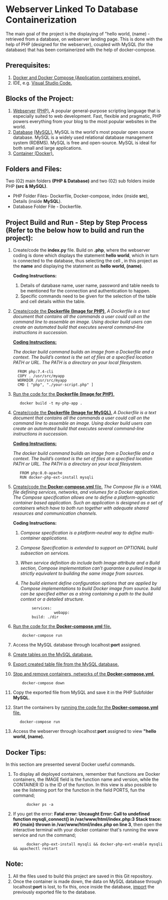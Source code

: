 # **Webserver Linked To Database Containerization**

The main goal of the project is the displaying of "hello world, (name) - retrieved from a database, on webserver landing page. This is done with the help of PHP (designed for the webserver), coupled with MySQL (for the database) that has been containerized with the help of docker-compose.

## **Prerequisites:**
1. [Docker and Docker Compose (Application containers engine).](https://www.docker.com/)
2. IDE, e.g. [Visual Studio Code.](https://code.visualstudio.com/)

## **Blocks of the Project:**

1. [Webserver](https://en.wikipedia.org/wiki/Web_server) [(PHP).](https://www.php.net/)
   A popular general-purpose scripting language that is especially suited to web development. Fast, flexible and pragmatic, PHP powers everything from your blog to the most popular websites in the world. 
2. [Database](https://en.wikipedia.org/wiki/Database) [(MySQL).](https://www.mysql.com/)
   MySQL is the world's most popular open source database. MySQL is a widely used relational database management system (RDBMS). MySQL is free and open-source. MySQL is ideal for both small and large applications.
3. [Container (Docker).](https://www.docker.com/resources/what-container/)

## **Folders and Files:**
Two (02) main folders **(PHP & Database)** and two (02) sub folders inside PHP **(src & MySQL)**.

- PHP Folder Files- Dockerfile, Docker-compose, index (inside **src**), Details (inside **MySQL**).
- Database Folder File - Dockerfile.

## **Project Build and Run - Step by Step Process** (Refer to the below how to **build** and **run** the project):

1.  Create/code the **index.py** file.
      Build on **.php**, where the webserver coding is done which displays the statement **hello world**, which in turn is connected to the database, thus selecting the cell , in this project as the **name** and displaying the statement as **hello world, (name)**.
    
    **Coding Instructions:**
    
    1. Details of database name, user name, password and table needs to be mentioned for the connection and authentication to happen.
    2. Specific commands need to be given for the selection of the table and cell details within the table. 

2.  [Create/code the **Dockerfile** **(Image for PHP)**.](https://docs.docker.com/engine/reference/builder/)
      *A Dockerfile is a text document that contains all the commands a user could call on the command line to assemble an image. Using docker build users can create an automated build that executes several command-line instructions in succession.*
    
    [**Coding Instructions:**](https://hub.docker.com/_/php)
    
    *The docker build command builds an image from a Dockerfile and a context. The build’s context is the set of files at a specified location PATH or URL. The PATH is a directory on your local filesystem.*
            
          FROM php:7.4-cli
          COPY . /usr/src/myapp
          WORKDIR /usr/src/myapp
          CMD [ "php", "./your-script.php" ]  

3.  [Run the code for the **Dockerfile** **(Image for PHP)**.](https://hub.docker.com/_/php)
       
           docker build -t my-php-app .     
           
4. [Create/code the **Dockerfile** **(Image for MySQL)**.](https://docs.docker.com/engine/reference/builder/)
      *A Dockerfile is a text document that contains all the commands a user could call on the command line to assemble an image. Using docker build users can create an automated build that executes several command-line instructions in succession.*
    
    [**Coding Instructions:**](https://hub.docker.com/_/mysql)
    
    *The docker build command builds an image from a Dockerfile and a context. The build’s context is the set of files at a specified location PATH or URL. The PATH is a directory on your local filesystem.*
            
          FROM php:8.0-apache
          RUN docker-php-ext-install mysqli

5.  [Create/code the **Docker-compose.yml** file.](https://docs.docker.com/compose/compose-file/)
     *The Compose file is a YAML file defining services, networks, and volumes for a Docker application. The Compose specification allows one to define a platform-agnostic container based application. Such an application is designed as a set of containers which have to both run together with adequate shared resources and communication channels.*
    
    **Coding Instructions:**   
 
    1. *Compose specification is a platform-neutral way to define multi-container applications.*
    2. *Compose Specification is extended to support an OPTIONAL build subsection on services.*
    3. *When service definition do include both Image attribute and a Build section, Compose implementation can’t guarantee a pulled image is strictly equivalent to building the same image from sources.*
    4. *The build element define configuration options that are applied by Compose implementations to build Docker image from source. build can be specified either as a string containing a path to the build context or a detailed structure.*
          
                services:
                          webapp:
                build: ./dir

6.  [Run the code for the **Docker-compose.yml** file.](https://docs.docker.com/engine/reference/commandline/compose_run/)

            docker-compose run      
            
7.  Access the MySQL database through localhost:**port** assigned.
8.  [Create tables on the MySQL database.](https://www.ipower.com/help/article/creating-mysql-tables-in-phpmyadmin)
9.  [Export created table file from the MySQL database.](https://help.dreamhost.com/hc/en-us/articles/214395738-phpMyAdmin-How-to-backup-or-export-a-database-or-table)
10. [Stop and remove containers, networks of the **Docker-compose.yml**.](https://docs.docker.com/engine/reference/commandline/compose_down/)

            docker-compose down               
11.  Copy the exported file from MySQL and save it in the PHP Subfolder **MySQL**.
12.  Start the containers by [running the code for the **Docker-compose.yml** file.](https://docs.docker.com/engine/reference/commandline/compose_run/)

            docker-compose run    

13.  Access the webserver through localhost:**port** assigned to view **"hello world, (name).**

## **Docker Tips:**
   In this section are presented several Docker useful commands.

   1. To display all deployed containers, remember that functions are Docker containers, the IMAGE field is the function name and version, while the CONTAINER ID is the ID of the function. In this view is also possible to see the listening port for the function in the field PORTS, fun the command;
         
                docker ps -a
   
   2. If you get the error: **Fatal error: Uncaught Error: Call to undefined function mysqli_connect() in /var/www/html/index.php:3 Stack trace: #0 {main} thrown in /var/www/html/index.php on line 3**, then open the interactive terminal with your docker container that's running the www service and run the command;
   
                docker-php-ext-install mysqli && docker-php-ext-enable mysqli && apachectl restart

## **Note:**
  1.  All the files used to build this project are saved in this Git repository.
  2. Once the container is made down, the data on MySQL database through localhost:**port** is lost, to fix this, once inside the database, [import](https://help.one.com/hc/en-us/articles/115005588189-How-do-I-import-a-database-to-phpMyAdmin-) the previously exported file to the database.
